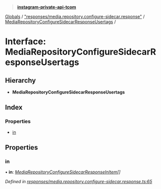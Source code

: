 > **[instagram-private-api-tcom](../README.md)**

[Globals](../README.md) / ["responses/media.repository.configure-sidecar.response"](../modules/_responses_media_repository_configure_sidecar_response_.md) / [MediaRepositoryConfigureSidecarResponseUsertags](_responses_media_repository_configure_sidecar_response_.mediarepositoryconfiguresidecarresponseusertags.md) /

# Interface: MediaRepositoryConfigureSidecarResponseUsertags

## Hierarchy

* **MediaRepositoryConfigureSidecarResponseUsertags**

## Index

### Properties

* [in](_responses_media_repository_configure_sidecar_response_.mediarepositoryconfiguresidecarresponseusertags.md#in)

## Properties

###  in

• **in**: *[MediaRepositoryConfigureSidecarResponseInItem](_responses_media_repository_configure_sidecar_response_.mediarepositoryconfiguresidecarresponseinitem.md)[]*

*Defined in [responses/media.repository.configure-sidecar.response.ts:65](https://github.com/cuonglnhust/instagram-private-api-tcom/blob/3e16058/src/responses/media.repository.configure-sidecar.response.ts#L65)*